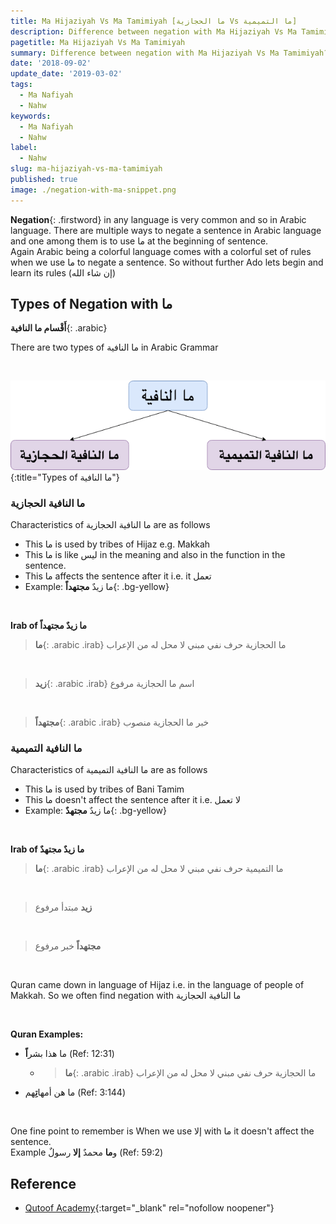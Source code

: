 ```yaml
---
title: Ma Hijaziyah Vs Ma Tamimiyah [ما الحجازية Vs ما التميمية]
description: Difference between negation with Ma Hijaziyah Vs Ma Tamimiyah? Irab and its use in Quran.
pagetitle: Ma Hijaziyah Vs Ma Tamimiyah
summary: Difference between negation with Ma Hijaziyah Vs Ma Tamimiyah? Irab and its use in Quran.
date: '2018-09-02'
update_date: '2019-03-02'
tags:
  - Ma Nafiyah
  - Nahw
keywords:
  - Ma Nafiyah
  - Nahw
label:
  - Nahw
slug: ma-hijaziyah-vs-ma-tamimiyah
published: true
image: ./negation-with-ma-snippet.png
---
```


**Negation**{: .firstword} in any language is very common and so in Arabic language. There are multiple ways to negate a sentence in Arabic language and one among them is to use ما at the beginning of sentence.  
Again Arabic being a colorful language comes with a colorful set of rules when we use ما to negate a sentence. So without further Ado lets begin and learn its rules (إن شاء الله)

## Types of Negation with ما
 **أَقْسام ما النافية**{: .arabic}

There are two types of ما النافية in Arabic Grammar  

<br/>

![Types of ما النافية](./negation-with-ma.png){:title="Types of ما النافية"}

### ما النافية الحجازية
Characteristics of ما النافية الحجازية are as follows
- This ما is used by tribes of Hijaz e.g. Makkah
- This ما is like ليس in the meaning and also in the function in the sentence.
- This ما affects the sentence after it i.e. it تعمل 
- Example: ما زيدٌ **مجتهداً**{: .bg-yellow}  

<br/>

**Irab of ما زيدٌ مجتهداً**
  > **ما**{: .arabic .irab}
  ما الحجازية حرف نفي مبني لا محل له من الإعراب  

<br/>

  > **زيد**{: .arabic .irab}
  اسم ما الحجازية مرفوع

<br/>

  > **مجتهداً**{: .arabic .irab}
  خبر ما الحجازية منصوب

### ما النافية التميمية
Characteristics of ما النافية التميمية are as follows
  - This ما is used by tribes of Bani Tamim
  - This ما doesn't affect the sentence after it i.e. لا تعمل
  - Example: ما زيدٌ **مجتهدٌ**{: .bg-yellow}

<br/>

**Irab of ما زيدٌ مجتهدٌ**
  > **ما**{: .arabic .irab}
  ما التميمية حرف نفي مبني لا محل له من الإعراب  

<br/>

  > **زيد**
  مبتدأ مرفوع

<br/>

  > **مجتهداً**
  خبر مرفوع

<br/>

Quran came down in language of Hijaz i.e. in the language of people of Makkah. So we often find negation with ما النافية الحجازية  

<br/>

**Quran Examples:**
- ما هذا بشر**اً** (Ref: 12:31)
  - > **ما**{: .arabic .irab}
    ما الحجازية حرف نفي مبني لا محل له من الإعراب
- ما هن أمها**تِ**هم (Ref: 3:144)

<br/>

One fine point to remember is When we use إلا with ما it doesn't affect the sentence.  
Example و**ما** محمدٌ **إلا** رسولٌ (Ref: 59:2)

## Reference
- [Qutoof Academy](https://www.qutoofacademy.com/){:target="_blank" rel="nofollow noopener"}